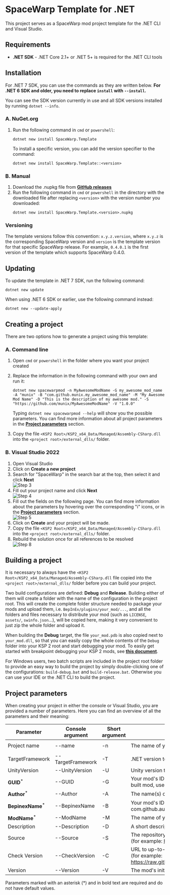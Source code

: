 ﻿# SpaceWarp Template for .NET
This project serves as a SpaceWarp mod project template for the .NET CLI and Visual Studio.

## Requirements
- **.NET SDK** - .NET Core 2.1+ or .NET 5+ is required for the .NET CLI tools

## Installation

For .NET 7 SDK, you can use the commands as they are written below. **For .NET 6 SDK and older,
you need to replace `install` with `--install`.**

You can see the SDK version currently in use and all SDK versions
installed by running `dotnet --info`.

### A. NuGet.org
1. Run the following command in `cmd` or `powershell`:
    ```console
    dotnet new install SpaceWarp.Template
    ```
    To install a specific version, you can add the version specifier to the command:
    ```console
    dotnet new install SpaceWarp.Template::<version>
    ```

### B. Manual
1. Download the .nupkg file from **[GitHub releases](https://github.com/jan-bures/SpaceWarp.Template/releases)**
2. Run the following command in `cmd` or `powershell` in the directory with the downloaded file after replacing `<version>`
with the version number you downloaded:
    ```console
    dotnet new install SpaceWarp.Template.<version>.nupkg
    ```

### Versioning
The template versions follow this convention: `x.y.z.version`, where `x.y.z` is the corresponding SpaceWarp version
and `version` is the template version for that specific SpaceWarp release. For example, `0.4.0.1` is the first version
of the template which supports SpaceWarp 0.4.0.

## Updating
To update the template in .NET 7 SDK, run the following command:
```console
dotnet new update
```
When using .NET 6 SDK or earlier, use the following command instead:
```console
dotnet new --update-apply
```

## Creating a project
There are two options how to generate a project using this template:

### A. Command line
1. Open `cmd` or `powershell` in the folder where you want your project created
2. Replace the information in the following command with your own and run it:  
    ```console
    dotnet new spacewarpmod -n MyAwesomeModName -G my_awesome_mod_name -A "munix" -B "com.github.munix.my_awesome_mod_name" -M "My Awesome Mod Name" -D "This is the description of my awesome mod." -S "https://github.com/munix/MyAwesomeModName" -V "1.0.0"
    ```
    Typing `dotnet new spacewarpmod --help` will show you the possible parameters. You can find more information 
    about all project parameters in the **[Project parameters](#project-parameters)** section.  

3. Copy the file `<KSP2 Root>/KSP2_x64_Data/Managed/Assembly-CSharp.dll` into the `<project root>/external_dlls/` folder.

### B. Visual Studio 2022
1. Open Visual Studio
2. Click on **Create a new project**
3. Search for "SpaceWarp" in the search bar at the top, then select it and click **Next**  
![Step 3](https://i.imgur.com/8lsJOpN.png)
4. Fill out your project name and click **Next**  
![Step 4](https://i.imgur.com/itHtr8H.png)
5. Fill out the fields on the following page. You can find more information about the parameters by hovering
over the corresponding "i" icons, or in the **[Project parameters](#project-parameters)** section.  
![Step 5](https://i.imgur.com/g5mkGSp.png)  
6. Click on **Create** and your project will be made.
7. Copy the file `<KSP2 Root>/KSP2_x64_Data/Managed/Assembly-CSharp.dll` into the `<project root>/external_dlls/` folder.
8. Rebuild the solution once for all references to be resolved  
![Step 8](https://i.imgur.com/MeBZBbD.png)

## Building a project
It is necessary to always have the `<KSP2 Root>/KSP2_x64_Data/Managed/Assembly-CSharp.dll` file copied into the
`<project root>/external_dlls/` folder before you can build your project.

Two build configurations are defined: **Debug** and **Release**. Building either of them will create a folder
with the name of the configuration in the project root. This will create the complete folder structure needed
to package your mods and upload them, i.e. `BepInEx/plugins/your_mod/...`, and all the folders and files necessary
to distribute your mod (such as `LICENSE`, `assets/`, `swinfo.json`...), will be copied here, making it very convenient
to just zip the whole folder and upload it.

When building the **Debug** target, the file `your_mod.pdb` is also copied next to `your_mod.dll`, so that you can
easily copy the whole contents of the `Debug` folder into your KSP 2 root and start debugging your mod.
To easily get started with breakpoint debugging your KSP 2 mods, see **[this document](https://gist.github.com/gotmachine/d973adcb9ae413386291170fa346d043)**.

For Windows users, two batch scripts are included in the project root folder to provide an easy way to build the project
by simply double-clicking one of the configurations: `build-debug.bat` and `build-release.bat`. Otherwise you can use
your IDE or the .NET CLI to build the project.

## Project parameters
When creating your project in either the console or Visual Studio, you are provided a number of parameters.
Here you can find an overview of all the parameters and their meaning:

| Parameter                   | Console argument  | Short argument | Description                                                                                                                         | Default value              |
|-----------------------------|-------------------|----------------|-------------------------------------------------------------------------------------------------------------------------------------|----------------------------|
| Project name                | --name            | -n             | The name of your project in PascalCase                                                                                              | `<current directory name>` |
| TargetFramework             | --TargetFramework | -T             | .NET version to target, default value is set for KSP 2                                                                              | `.netstandard2.0`          |
| UnityVersion                | --UnityVersion    | -U             | Unity version to target, default value is set for KSP 2                                                                             | `2020.3.33`                |
| **GUID**<sup>*</sup>        | --GUID            | -G             | Your mod's ID which serves as the folder and .dll name of your built mod, used by SpaceWarp                                         | -                          |
| **Author**<sup>*</sup>      | --Author          | -A             | The name(s) of the mod's author(s)                                                                                                  | -                          |
| **BepinexName**<sup>*</sup> | --BepinexName     | -B             | Your mod's ID in domain syntax, for example: com.github.author.modname, used by BepInEx                                             | -                          |
| **ModName**<sup>*</sup>     | --ModName         | -M             | The name of your mod                                                                                                                | -                          |
| Description                 | --Description     | -D             | A short description of your mod                                                                                                     | `""` _(empty)_             |
| Source                      | --Source          | -S             | The repository or download location of the mod's source code<br>(for example: https://github.com/author/mod)                        | `""` _(empty)_             |
| Check Version               | --CheckVersion    | -C             | URL to up-to-date swinfo.json for version checking<br> (for example: https://raw.githubusercontent.com/author/mod/main/swinfo.json) | `""` _(empty)_             |
| Version                     | --Version         | -V             | The mod's initial version                                                                                                           | `1.0.0`                    |

Parameters marked with an asterisk (*) and in bold text are required and do not have default values.
